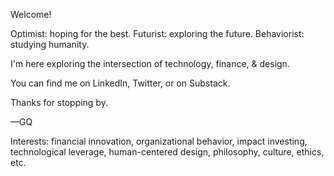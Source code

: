 Welcome!

Optimist: hoping for the best.
Futurist: exploring the future.
Behaviorist: studying humanity.

I'm here exploring the intersection of technology, finance, & design.

You can find me on LinkedIn, Twitter, or on Substack.

Thanks for stopping by.

—GQ

Interests: financial innovation, organizational behavior, impact investing, technological leverage, human-centered design, philosophy, culture, ethics, etc.


<!---
garretcq/garretcq is a ✨ special ✨ repository because its `README.md` (this file) appears on your GitHub profile.
You can click the Preview link to take a look at your changes.
--->
